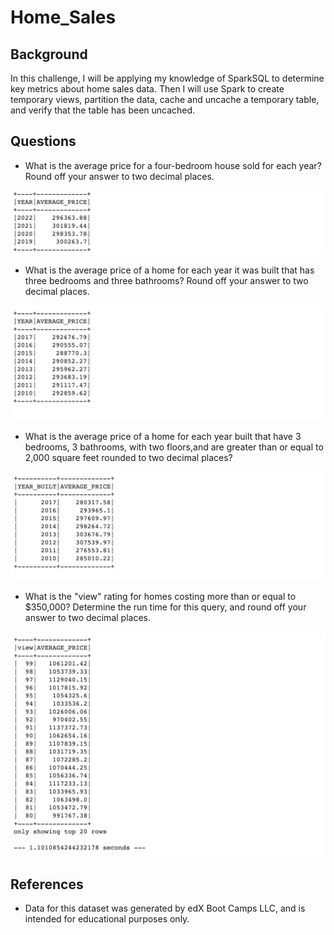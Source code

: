 # Home_Sales

## Background

In this challenge, I will be applying my knowledge of SparkSQL to determine key metrics about home sales data. Then I will use Spark to create temporary views, partition the data, cache and uncache a temporary table, and verify that the table has been uncached.

## Questions

* What is the average price for a four-bedroom house sold for each year? Round off your answer to two decimal places.

![Q1](./Images/Q_1.png)

* What is the average price of a home for each year it was built that has three bedrooms and three bathrooms? Round off your answer to two decimal places.

![Q2](./Images/Q_2.png)

* What is the average price of a home for each year built that have 3 bedrooms, 3 bathrooms, with two floors,and are greater than or equal to 2,000 square feet rounded to two decimal places?

![Q3](./Images/Q_3.png)

* What is the "view" rating for homes costing more than or equal to $350,000? Determine the run time for this query, and round off your answer to two decimal places.

![Q4](./Images/Q_4.png)


## References

* Data for this dataset was generated by edX Boot Camps LLC, and is intended for educational purposes only.

